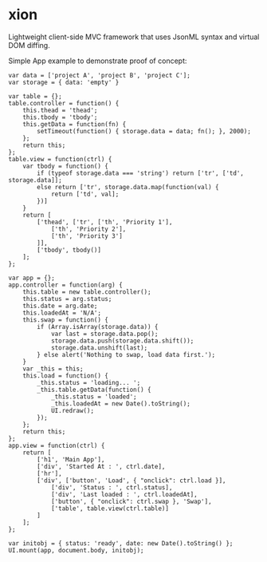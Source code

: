 # xion
Lightweight client-side MVC framework that uses JsonML syntax and virtual DOM diffing.

Simple App example to demonstrate proof of concept:

	var data = ['project A', 'project B', 'project C'];
	var storage = { data: 'empty' }

	var table = {};
	table.controller = function() {
	    this.thead = 'thead';
	    this.tbody = 'tbody';
	    this.getData = function(fn) {
	        setTimeout(function() { storage.data = data; fn(); }, 2000);
	    };
	    return this;
	};
	table.view = function(ctrl) {
	    var tbody = function() {
	        if (typeof storage.data === 'string') return ['tr', ['td', storage.data]];
	        else return ['tr', storage.data.map(function(val) {
	            return ['td', val];
	        })]
	    }
	    return [
	        ['thead', ['tr', ['th', 'Priority 1'],
	            ['th', 'Priority 2'],
	            ['th', 'Priority 3']
	        ]],
	        ['tbody', tbody()]
	    ];
	};

	var app = {};
	app.controller = function(arg) {
	    this.table = new table.controller();
	    this.status = arg.status;
	    this.date = arg.date;
	    this.loadedAt = 'N/A';
	    this.swap = function() {
	        if (Array.isArray(storage.data)) {
	            var last = storage.data.pop();
	            storage.data.push(storage.data.shift());
	            storage.data.unshift(last);
	        } else alert('Nothing to swap, load data first.');
	    }
	    var _this = this;
	    this.load = function() {
	        _this.status = 'loading... ';
	        _this.table.getData(function() {
	            _this.status = 'loaded';
	            _this.loadedAt = new Date().toString();
	            UI.redraw();
	        });
	    };
	    return this;
	};
	app.view = function(ctrl) {
	    return [
	        ['h1', 'Main App'],
	        ['div', 'Started At : ', ctrl.date],
	        ['hr'],
	        ['div', ['button', 'Load', { "onclick": ctrl.load }],
	            ['div', 'Status : ', ctrl.status],
	            ['div', 'Last loaded : ', ctrl.loadedAt],
	            ['button', { "onclick": ctrl.swap }, 'Swap'],
	            ['table', table.view(ctrl.table)]
	        ]
	    ];
	};

	var initobj = { status: 'ready', date: new Date().toString() };
	UI.mount(app, document.body, initobj);
